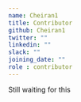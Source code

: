 ```yaml
---
name: Cheiran1
title: Contributor
github: Cheiran1
twitter: ""
linkedin: ""
slack: ""
joining_date: ""
role : contributor
---
```


Still waiting for this
